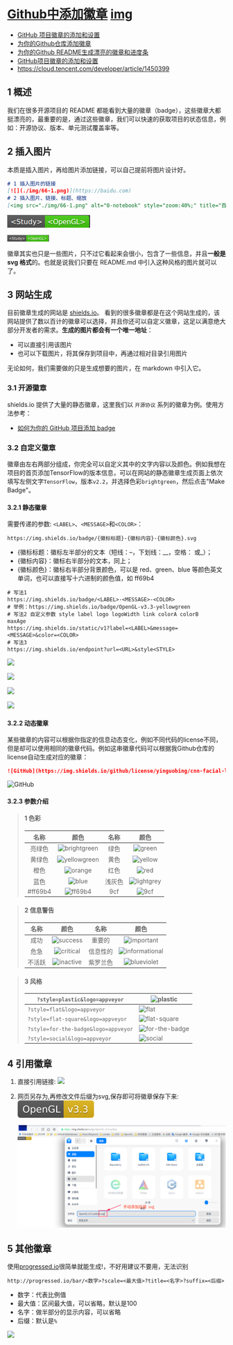 # [Github中添加徽章](./)  [img](./img)    

- [GitHub 项目徽章的添加和设置 ](https://lpd-ios.github.io/2017/05/03/GitHub-Badge-Introduction/)  
- [为你的Github仓库添加徽章](https://yinguobing.com/adding-badges-to-your-github-repository/)   
- [为你的Github README生成漂亮的徽章和进度条](https://shikieiki.github.io/2017/03/01/为你的Github生成漂亮的徽章和进度条/)    
- [GitHub项目徽章的添加和设置 ](http://www.mdslq.cn/archives/b687dd8f.html)   
- https://cloud.tencent.com/developer/article/1450399  

## 1 概述 

我们在很多开源项目的 README 都能看到大量的徽章（badge），这些徽章大都挺漂亮的，最重要的是，通过这些徽章，我们可以快速的获取项目的状态信息，例如：开源协议、版本、单元测试覆盖率等。

## 2 插入图片    

本质是插入图片，再给图片添加链接，可以自己提前将图片设计好。

```markdown
# 1 插入图片的链接
[![](./img/66-1.png)](https://baidu.com)    
# 2 插入图片、链接、标题、缩放  
[<img src="./img/66-1.png" alt="0-notebook" style="zoom:40%;" title="百度一下" />](https://baidu.com)  
```
[![](./img/66-1.png)](https://baidu.com)  

 [<img src="./img/66-1.png" alt="0-notebook" style="zoom:50%;" title="百度一下" />](https://baidu.com)     

徽章其实也只是一些图片，只不过它看起来会很小，包含了一些信息，并且**一般是 svg 格式**的。也就是说我们只要在 README.md 中引入这种风格的图片就可以了。  

## 3 网站生成      

目前徽章生成的网站是 [shields.io](https://shields.io/)。  看到的很多徽章都是在这个网站生成的，该网站提供了数以百计的徽章可以选择，并且你还可以自定义徽章，这足以满意绝大部分开发者的需求。**生成的图片都会有一个唯一地址**：   

- 可以直接引用该图片   
- 也可以下载图片，将其保存到项目中，再通过相对目录引用图片     

无论如何，我们需要做的只是生成想要的图片，在 markdown 中引入它。   

### 3.1 开源徽章  

shields.io 提供了大量的静态徽章，这里我们以 `开源协议` 系列的徽章为例。使用方法参考：

- [如何为你的 GitHub 项目添加 badge](https://3ks.dev/2020/07/17/github-badges/)     

### 3.2 自定义徽章  

徽章由左右两部分组成，你完全可以自定义其中的文字内容以及颜色。例如我想在项目的首页添加TensorFlow的版本信息，可以在网站的静态徽章生成页面上依次填写左侧文字`TensorFlow`，版本`v2.2`，并选择色彩`brightgreen`，然后点击"Make Badge"。
#### 3.2.1 静态徽章      

需要传递的参数: `<LABEL>`、`<MESSAGE>`和`<COLOR>`：

```
https://img.shields.io/badge/{徽标标题}-{徽标内容}-{徽标颜色}.svg
```

- {徽标标题：徽标左半部分的文本（短线：–，下划线：__，空格： 或_）；
- {徽标内容}：徽标右半部分的文本，同上；   
- {徽标颜色}：徽标右半部分背景颜色，可以是 red、green、blue 等颜色英文单词，也可以直接写十六进制的颜色值，如 ff69b4


```shell
# 写法1 
https://img.shields.io/badge/<LABEL>-<MESSAGE>-<COLOR>   
# 举例：https://img.shields.io/badge/OpenGL-v3.3-yellowgreen  
# 写法2 自定义参数 style label logo logoWidth link colorA colorB   maxAge
https://img.shields.io/static/v1?label=<LABEL>&message=<MESSAGE>&color=<COLOR>
# 写法3 
https://img.shields.io/endpoint?url=<URL>&style<STYLE>  
```
![](https://img.shields.io/badge/OpenGL-v3.3-yellowgreen)  

![](https://img.shields.io/static/v1?label=OpenGL&message=v3.3&colorA=red&colorB=yellowgree)    

[![](https://img.shields.io/static/v1?label=OpenGL&message=v3.3&colorA=red&colorB=yellowgree)](https://www.baidu.com)    

![](https://img.shields.io/endpoint?url=https://www.baidu.com&style=plastic)     

#### 3.2.2 动态徽章   

某些徽章的内容可以根据你指定的信息动态变化，例如不同代码的license不同，但是却可以使用相同的徽章代码。例如这串徽章代码可以根据我Github仓库的license自动生成对应的徽章：   
```markdown
![GitHub](https://img.shields.io/github/license/yinguobing/cnn-facial-landmark)
```

![GitHub](https://img.shields.io/github/license/yinguobing/cnn-facial-landmark)   


#### 3.2.3 参数介绍    

> #### 1 色彩  
>
> |  名称   |                             颜色                             |  名称  |                            颜色                             |
> | :-----: | :----------------------------------------------------------: | :----: | :---------------------------------------------------------: |
> | 亮绿色  | ![brightgreen](https://shields.io/badge/-brightgreen-brightgreen) |  绿色  |       ![green](https://shields.io/badge/-green-green)       |
> | 黄绿色  | ![yellowgreen](https://shields.io/badge/-yellowgreen-yellowgreen) |  黄色  |     ![yellow](https://shields.io/badge/-yellow-yellow)      |
> |  橙色   |      ![orange](https://shields.io/badge/-orange-orange)      |  红色  |          ![red](https://shields.io/badge/-red-red)          |
> |  蓝色   |         ![blue](https://shields.io/badge/-blue-blue)         | 浅灰色 | ![lightgrey](https://shields.io/badge/-lightgrey-lightgrey) |
> | #ff69b4 |      ![ff69b4](https://shields.io/badge/-ff69b4-ff69b4)      |  9cf   |          ![9cf](https://shields.io/badge/-9cf-9cf)          |

>#### 2 信息警告  
>
>|  名称  |                           颜色                           |   名称   |                             颜色                             |
>| :----: | :------------------------------------------------------: | :------: | :----------------------------------------------------------: |
>|  成功  |  ![success](https://shields.io/badge/-success-success)   |  重要的  | ![important](https://shields.io/badge/-important-important)  |
>|  危急  | ![critical](https://shields.io/badge/-critical-critical) | 信息性的 | ![informational](https://shields.io/badge/-informational-informational) |
>| 不活跃 | ![inactive](https://shields.io/badge/-inactive-inactive) | 紫罗兰色 | ![blueviolet](https://shields.io/badge/-blueviolet-blueviolet) |
>

>#### 3 风格  
>
>| `?style=plastic&logo=appveyor`       | ![plastic](https://shields.io/badge/style-plastic-green?logo=appveyor&style=plastic) |
>| ------------------------------------ | ------------------------------------------------------------ |
>| `?style=flat&logo=appveyor`          | ![flat](https://shields.io/badge/style-flat-green?logo=appveyor&style=flat) |
>| `?style=flat-square&logo=appveyor`   | ![flat-square](https://shields.io/badge/style-flat--square-green?logo=appveyor&style=flat-square) |
>| `?style=for-the-badge&logo=appveyor` | ![for-the-badge](https://shields.io/badge/style-for--the--badge-green?logo=appveyor&style=for-the-badge) |
>| `?style=social&logo=appveyor`        | ![social](https://shields.io/badge/style-social-green?logo=appveyor&style=social) |


## 4 引用徽章    

1. 直接引用链接: ![](https://img.shields.io/badge/OpenGL-v3.3-yellowgreen)  

2. 网页另存为,再修改文件后缀为svg,保存即可将徽章保存下来:![](./img/66-2.svg)     

   <img src="./img/66-3.png" alt="66-3" style="zoom: 50%;" />

## 5 其他徽章 

使用[progressed.io](https://github.com/fehmicansaglam/progressed.io)很简单就能生成!，不好用建议不要用，无法识别      
```
http://progressed.io/bar/<数字>?scale=<最大值>?title=<名字>?suffix=<后缀>
```

- 数字：代表比例值  
- 最大值：区间最大值，可以省略，默认是100   
- 名字：做半部分的显示内容，可以省略   
- 后缀：默认是`%`      

![](http://progressed.io/bar/28)   